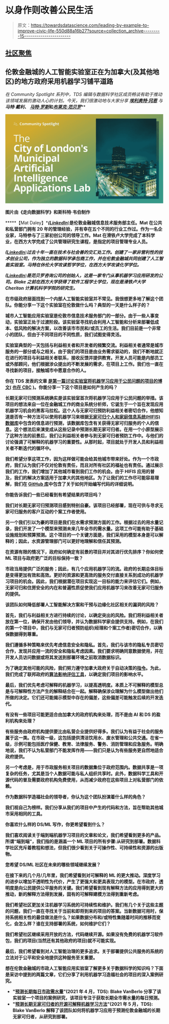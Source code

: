 # 以身作则改善公民生活

> 原文：<https://towardsdatascience.com/leading-by-example-to-improve-civic-life-550d88a16b27?source=collection_archive---------15----------------------->

## [社区聚焦](https://towardsdatascience.com/tagged/community-spotlight)

## 伦敦金融城的人工智能实验室正在为加拿大(及其他地区)的地方政府采用机器学习铺平道路

*在 Community Spotlight 系列中，TDS 编辑与数据科学社区成员畅谈有助于推动该领域发展的激动人心的计划。今天，我们很激动地与大家分享* [***埃利奥特·冈恩***](https://medium.com/u/aad1101621dd?source=post_page-----550d88a16b27--------------------------------) *与* ***马特·戴利、*** [***马特·罗斯***](https://medium.com/u/2599aba9aff?source=post_page-----550d88a16b27--------------------------------)**和**[***布莱克·范贝罗***](https://medium.com/u/8b80f4848f08?source=post_page-----550d88a16b27--------------------------------)**

**![](img/f99e2a2488d7071897d267e70f8f73cd.png)**

**图片由《走向数据科学》和斯科特·韦伯制作**

*****【Mat Daley】*******(***[***LinkedIn***](https://www.linkedin.com/in/mat-daley-829225141/)***)****是伦敦金融城信息技术服务部主任。Mat 在公共和私营部门拥有 20 年的管理经验，并有幸在五个不同的行业工作过。作为一名企业家，马特参与了三家初创公司的领导工作。Mat 在滑铁卢大学完成了本科学业，在西方大学完成了公共管理研究生课程，是指定的项目管理专业人员。****

*******(***[***LinkedIn***](https://www.linkedin.com/in/matt-as-ross/)***)****过去十年一直在技术与社会善的交汇处工作。创建了一家非营利性的技术创业公司，作为独立的数据科学承包商工作，并在伦敦金融城共同创建了人工智能实验室。马特在休伦大学攻读哲学学位，在西方大学攻读化学学位。*****

*******(***[***LinkedIn***](https://www.linkedin.com/in/blake-vanberlo-51484676/)***)****是范贝罗咨询公司的创始人，这是一家专门从事机器学习应用研发的公司。Blake 之前在西方大学获得了软件工程学士学位，现在是滑铁卢大学 Cheriton 计算机科学学院的研究生。*****

**在市级政府层面找到一个内部人工智能实验室并不常见。我很想更多地了解这个团队。你能分享一下这个实验室在伦敦做什么吗？典型的一天是什么样子的？**

**城市人工智能应用实验室是伦敦市信息技术服务部门的一部分。由于一些人事变动，实验室正处于过渡阶段。该实验室寻找机会利用人工智能和分析来部署低成本、低风险的解决方案，以改善该市市民和/或员工的生活。我们目前是一个非常小的团队，但由于不同项目的不同性质，我们试图变得灵活。**

**实验室典型的一天包括与利益相关者和开发者的频繁交流。利益相关者通常是城市服务的一部分或与之相关。由于我们的项目是由业务需求驱动的，我们不断地就正在进行的项目与利益相关者联系，接收反馈并提供教育。开发人员可能是内部员工或外部顾问，他们根据涉众提出的不断发展的需求，在项目上工作。我们也一直在寻找新的项目，接触城市中愿意合作的人。**

****你在 TDS** **发表的文章** [**是第一篇讨论实验室将机器学习应用于公民问题的项目的博文(**](/an-open-source-interpretable-machine-learning-approach-to-prediction-of-chronic-homelessness-8215707aa572) [**也在 CBC**](https://www.cbc.ca/news/canada/london/artificial-intelligence-london-1.5684788) **)。你能分享一下这个项目是如何产生的吗？****

**长期无家可归预测系统确实是该实验室首次将机器学习应用于公民问题的举措。该项目的想法来自一位在金融城工作的商业系统分析师，它诞生于一个旨在发现应用机器学习机会的黑客马拉松。这个人与无家可归预防利益相关者密切合作，他想知道是否有一种方法可以使用机器学习来根据[无家可归个人和家庭信息系统(HIFIS)数据库](https://www.canada.ca/en/employment-social-development/programs/homelessness/hifis.html)中包含的信息进行预测，该数据库包含有关获得无家可归服务的个人的信息。这个想法后来演变成从这些记录中预测长期无家可归者。在用一个小原型展示了这种方法的前景后，我们让利益相关者参与到无家可归者预防工作中。与他们的讨论强调了可解释的机器学习的重要性。从那时起，项目就处于开发人员和利益相关者不断迭代的循环中。**

**我们希望分享这项工作，因为这样做可能会给其他城市带来好处。作为一个市政府，我们认为我们不仅对伦敦有责任，而且对所有社区的福祉也有责任。通过展示我们的工作，我们增加了其他城市看到我们工作的机会。由于 HIFIS 应用的普及，我们的解决方案适用于加拿大的其他地区。为了让我们的工作尽可能容易理解，我们在 [GitHub 库](https://github.com/aildnont)中包含了关于如何开始编写代码的详细说明。**

**你能告诉我们一些已经看到有希望结果的项目吗？**

**我们对长期无家可归预测项目感到特别自豪。该项目已经部署，现在可供与寻求无家可归服务的客户互动的个案工作者使用。**

**另一个我们引以为豪的项目是我们在水需求预测方面的工作。根据过去的用水量记录，我们开发了一个模型来预测未来几年全市的需水量。这项工作可能有助于基础设施规划和预算预测。这个项目的一个关键方面是，我们采用的模型本身是可以解释的；因此，水资源管理部门可以更好地理解和信任其预测。**

****在资源有限的情况下，政府如何确定有前景的项目并对其进行优先排序？你如何使 ML 项目与政府更广泛的目标保持一致？****

**市政当局提供广泛的服务；因此，有几个应用机器学习的流。政府的长期总体目标是变得更加有效和高效。更好的资源和更高效的服务交付直接关系到成功的机器学习项目的机会。因此，我们根据潜在项目实现这一目标的能力来评估它们。例如，无家可归和住房安全的内在和普遍性质促使我们应用机器学习来改善无家可归服务的提供。**

****该团队如何降低部署人工智能解决方案和干预与边缘化社区相关的漏洞的风险？****

**首先，我们与利益相关方进行持续的讨论，以确定突出的风险。我们将利益相关者放在第一位，确保开发由他们领导，并认为数据科学家会提供支持。例如，在我们的第一个项目中，我们与无家可归者预防组织(经理和个案工作者)密切合作，以确保数据得到尊重。**

**我们遵循多种策略来优先考虑信息安全和隐私。首先，我们与该市的隐私专员密切合作，发现并应用一流的安全和隐私考虑因素。我们要求明确同意数据使用，并在开发人员访问数据或将其发送到部署环境之前取消数据标识。**

**为了确定其他可能的风险，我们努力遵守加拿大政府关于自动决策的[指令](https://www.tbs-sct.gc.ca/pol/doc-eng.aspx?id=32592)。为此，我们完成了联邦政府的[算法影响评估工具](https://www.canada.ca/en/government/system/digital-government/digital-government-innovations/responsible-use-ai/algorithmic-impact-assessment.html)，以确定我们项目的影响水平。**

**最后，我们优先考虑可解释的机器学习，以提高透明度。本质上不可解释的模型总是与可解释性方法产生的解释结合在一起。解释确保涉众理解为什么模型做出他们所做的决定。它们还可能揭示模型中存在的偏差，这些偏差可能触发后续的开发迭代。**

**有没有一些项目可能更适合由加拿大的政府机构来处理，而不是由 AI 和 DS 的盈利机构来处理？**

**有些服务由政府机构提供要比由私营企业提供好得多。我们认为有益于社会的服务属于这一类。在市政一级，这包括提供清洁饮用水、废水管理和公共交通。在省一级，示例可能包括医疗保健、教育、法律服务、警务、消防管理和应急服务。明确地说，我们不认为私营部门不能发挥作用——我们只是认为有些服务更自然地适合政府提供。**

**另一个考虑是，用于市政服务相关项目的数据集位于政府范围内。数据共享是一项复杂的任务，尤其是当个人数据可能与私人组织共享时。此外，数据科学工具和开源代码的普及需要政府机构免费使用，从而减少政府在这些项目上对私营部门的依赖。**

****作为数据科学造福社会的领导者，你认为这个团队扮演着什么样的角色？****

**我们视自己为榜样。我们分享从我们的项目中产生的代码和方法，旨在帮助其他城市采用相同的工具。**

****你喜欢什么样的 DS/ML 写作，你更希望看到什么？****

**我们喜欢阅读关于端到端机器学习项目的文章和论文，我们希望看到更多的产品。所谓“端到端”，我们指的是涵盖一个 ML 项目的所有步骤:从研究到部署。数据科学社区充斥着教程和想法，但我们很少看到关于可操作性、可持续性和资源的出版物。**

****您希望 DS/ML 社区在未来的哪些领域继续发展？****

**在接下来的几个月/几年里，我们希望看到对可解释的 ML 的更大推动。深度学习的进步以增加不透明性为代价，产生了更强大和更具表现力的模型。在市政府，透明度是向公民提供公平服务的关键。我们希望看到现有解释方法的应用得到更大的推动，新的解释方法得到发展，固有的可解释建模方法得到重新考虑。**

**我们希望社区更加关注机器学习系统的可持续性和维护。我们有几个关于这些主题的问题，我们一直在寻找关于当前和即将到来的项目的答案。当新数据可用时，保持系统相关性的最佳做法是什么？如果数据分布和/或特性集随着时间的推移而变化，会怎么样？谁在支持部署的系统，如何维护它们？**

**我们希望社区继续采用开放的方法，代码继续开源。如果没有免费的机器学习软件包，我们的项目(当然还有其他政府的项目)就不可能实现。**

**最后，我们希望看到对人工智能治理的更多追求。关于部署提供公共服务的系统的立法对于公平和安全地提供这种服务至关重要。**

**想在伦敦金融城的市政人工智能应用实验室了解更多关于数据科学的知识吗？下面是采访中提到的两篇文章，它们分享了利用机器学习造福社会的项目的深入案例研究。**

*   **"[预测长期每日市政需水量](/forecasting-long-term-daily-municipal-water-demand-e299fb1a1928)"(2021 年 4 月，TDS): Blake VanBerlo 分享了该实验室一个项目的案例研究，该项目专注于获取长期全市需水量的每日预测。**
*   **"[预测长期无家可归者的开源可解释机器学习方法](/an-open-source-interpretable-machine-learning-approach-to-prediction-of-chronic-homelessness-8215707aa572)"(2021 年 5 月，TDS): Blake VanBerlo 解释了该团队如何将机器学习应用于预测伦敦金融城的长期无家可归者，从研究到部署。**